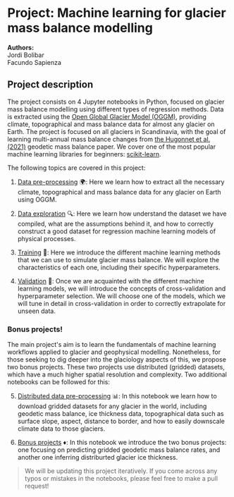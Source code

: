 # Project: Machine learning for glacier mass balance modelling

**Authors:** <br />
Jordi Bolibar <br />
Facundo Sapienza

## Project description

The project consists on 4 Jupyter notebooks in Python, focused on glacier mass balance modelling using different types of 
regression methods. Data is extracted using the [Open Global Glacier Model (OGGM)](https://github.com/OGGM/oggm), providing climate, topographical and 
mass balance data for almost any glacier on Earth. The project is focused on all glaciers in Scandinavia, with the goal
of learning multi-annual mass balance changes from [the Hugonnet et al. (2021)](https://www.nature.com/articles/s41586-021-03436-z ) 
geodetic mass balance paper. We cover one of the most popular machine learning libraries for beginners: 
[scikit-learn](https://scikit-learn.org/stable/).

The following topics are covered in this project:

1. [Data pre-processing](https://github.com/Machine-Learning-in-Glaciology-Workshop/Project_MB_Regression/blob/main/1_Preprocessing.ipynb) :earth_africa:: Here we learn how to extract all the necessary climate, topographical and mass balance data for any glacier on Earth using OGGM. 

2. [Data exploration](https://github.com/Machine-Learning-in-Glaciology-Workshop/Project_MB_Regression/blob/main/2_Data_exploration.ipynb) :mag:: Here we learn how understand the dataset we have compiled, what are the assumptions behind it, and how to correctly construct a good dataset for regression machine learning models of physical processes. 

3. [Training](https://github.com/Machine-Learning-in-Glaciology-Workshop/Project_MB_Regression/blob/main/3_Training.ipynb) :rocket:: Here we introduce the different machine learning methods that we can use to simulate glacier mass balance. We will explore the characteristics of each one, including their specific hyperparameters. 

4. [Validation](https://github.com/Machine-Learning-in-Glaciology-Workshop/Project_MB_Regression/blob/main/4_Validation.ipynb) :dart:: Once we are acquainted with the different machine learning models, we will introduce the concepts of cross-validation and hyperparameter selection. We will choose one of the models, which we will tune in detail in cross-validation in order to correctly extrapolate for unseen data. 

### Bonus projects!

The main project's aim is to learn the fundamentals of machine learning workflows applied to glacier and geophysical modelling. Nonetheless, for those seeking to dig deeper into the glaciology aspects of this, we propose two bonus projects. These two projects use distributed (gridded) datasets, which have a much higher spatial resolution and complexity. Two additional notebooks can be followed for this:

5. [Distributed data pre-processing](https://github.com/Machine-Learning-in-Glaciology-Workshop/Project_MB_Regression/blob/main/5_Distributed_preprocessing.ipynb) :bar_chart:: In this notebook we learn how to download gridded datasets for any glacier in the world, including geodetic mass balance, ice thickness data, topographical data such as surface slope, aspect, distance to border, and how to easily downscale climate data to those glaciers. 

6. [Bonus projects](https://github.com/Machine-Learning-in-Glaciology-Workshop/Project_MB_Regression/blob/main/6_Bonus_Projects.ipynb) :diamonds:: In this notebook we introduce the two bonus projects: one focusing on predicting gridded geodetic mass balance rates, and another one inferring distriburted glacier ice thickness. 

> We will be updating this project iteratively. If you come across any typos or mistakes in the notebooks, please feel free to make a pull request!
